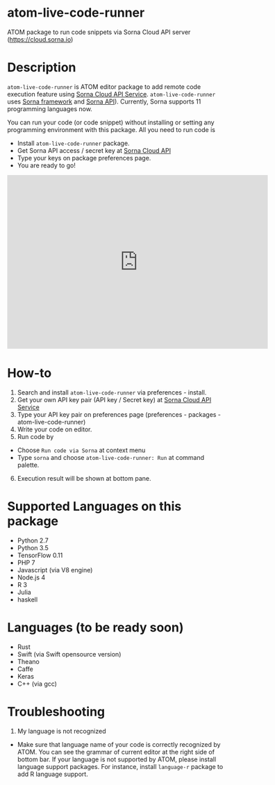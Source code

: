 # atom-live-code-runner

ATOM package to run code snippets via Sorna Cloud API server (https://cloud.sorna.io)

Description
===========

 `atom-live-code-runner` is ATOM editor package to add remote code execution feature using [Sorna Cloud API Service](https://cloud.sorna.io). `atom-live-code-runner` uses [Sorna framework](http://sorna.io) and [Sorna API](http://docs.sorna.io)). Currently, Sorna supports 11 programming languages now.

You can run your code (or code snippet) without installing or setting any programming environment  with this package. All you need to run code is

 * Install `atom-live-code-runner` package.
 * Get Sorna API access / secret key at [Sorna Cloud API](https://cloud.sorna.io)
 * Type your keys on package preferences page.
 * You are ready to go!

<iframe src="https://www.facebook.com/plugins/video.php?href=https%3A%2F%2Fwww.facebook.com%2FlablupInc%2Fvideos%2F1669260676704566%2F&show_text=0&width=600" width="600" height="400" style="border:none;overflow:hidden" scrolling="no" frameborder="0" allowTransparency="true" allowFullScreen="true"></iframe>


How-to
======

 1. Search and install `atom-live-code-runner` via preferences - install.
 2. Get your own API key pair (API key / Secret key) at [Sorna Cloud API Service](https://cloud.sorna.io)
 3. Type your API key pair on preferences page (preferences - packages - atom-live-code-runner)
 4. Write your code on editor.
 5. Run code by
  * Choose `Run code via Sorna` at context menu
  * Type `sorna` and choose `atom-live-code-runner: Run` at command palette.
 6. Execution result will be shown at bottom pane.

Supported Languages on this package
===================================

 * Python 2.7
 * Python 3.5
 * TensorFlow 0.11
 * PHP 7
 * Javascript (via V8 engine)
 * Node.js 4
 * R 3
 * Julia
 * haskell

Languages (to be ready soon)
============================

 * Rust
 * Swift (via Swift opensource version)
 * Theano
 * Caffe
 * Keras
 * C++ (via gcc)

Troubleshooting
===============

 1. My language is not recognized
  * Make sure that language name of your code is correctly recognized by ATOM. You can see the grammar of current editor at the right side of bottom bar. If your language is not supported by ATOM, please install language support packages. For instance, install `language-r` package to add R language support.
